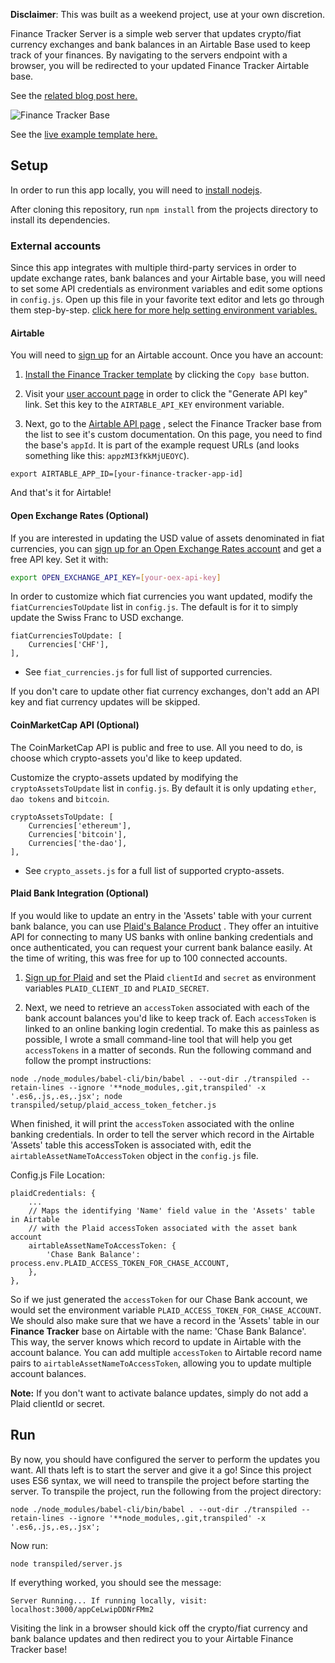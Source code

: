 **Disclaimer**: This was built as a weekend project, use at your own discretion.

Finance Tracker Server is a simple web server that updates crypto/fiat currency exchanges and bank balances in an Airtable Base used to keep track of your finances. By navigating to the servers endpoint with a browser, you will be redirected to your updated Finance Tracker Airtable base.

See the <a href="http://fabioberger.com/post/2016-06-05-finance-tracker-using-airtable/" target="_blank">related blog post here.</a>

![Finance Tracker Base](https://cloud.githubusercontent.com/assets/2151492/15804151/341e3c32-2ab4-11e6-8c17-15b906048caa.png)

See the <a href="https://airtable.com/shr7hsDfj0vyFhO63" target="_blank">live example template here.</a>


## Setup

In order to run this app locally, you will need to <a href="https://nodejs.org/en/download/" target="_blank">install nodejs</a>.


After cloning this repository, run `npm install` from the projects directory to install its dependencies.

### External accounts

Since this app integrates with multiple third-party services in order to update exchange rates, bank balances and your Airtable base, you will need to set some API credentials as environment variables and edit some options in `config.js`. Open up this file in your favorite text editor and lets go through them step-by-step. [click here for more help setting environment variables.](https://github.com/fabioberger/finance_tracker_server/wiki/Environment-Variables)

#### Airtable

You will need to <a href="https://airtable.com/" target="_blank">sign up</a>
 for an Airtable account. Once you have an account:

1. <a href="https://airtable.com/shr7hsDfj0vyFhO63" target="_blank">Install the Finance Tracker template</a>
 by clicking the `Copy base` button.

2. Visit your <a href="https://airtable.com/account" target="_blank">user account page</a>
 in order to click the "Generate API key" link. Set this key to the `AIRTABLE_API_KEY` environment variable.

4. Next, go to the <a href="https://airtable.com/api" target="_blank">Airtable API page</a>
, select the Finance Tracker base from the list to see it's custom documentation. On this page, you need to find the base's `appId`. It is part of the example request URLs (and looks something like this: `appzMI3fKkMjUEOYC`).

```
export AIRTABLE_APP_ID=[your-finance-tracker-app-id]
```

And that's it for Airtable!

#### Open Exchange Rates (Optional)

If you are interested in updating the USD value of assets denominated in fiat currencies, you can <a href="https://openexchangerates.org/" target="_blank">sign up for an Open Exchange Rates account</a>
 and get a free API key. Set it with:

``` bash
export OPEN_EXCHANGE_API_KEY=[your-oex-api-key]
```

In order to customize which fiat currencies you want updated, modify the `fiatCurrenciesToUpdate` list in `config.js`. The default is for it to simply update the Swiss Franc to USD exchange.

```
fiatCurrenciesToUpdate: [
    Currencies['CHF'],
],
```
- See `fiat_currencies.js` for full list of supported currencies.

If you don't care to update other fiat currency exchanges, don't add an API key and fiat currency updates will be skipped.

#### CoinMarketCap API (Optional)

The CoinMarketCap API is public and free to use. All you need to do, is choose which crypto-assets you'd like to keep updated.

Customize the crypto-assets updated by modifying the `cryptoAssetsToUpdate` list in `config.js`. By default it is only updating `ether`, `dao tokens` and `bitcoin`.

```
cryptoAssetsToUpdate: [
    Currencies['ethereum'],
    Currencies['bitcoin'],
    Currencies['the-dao'],
],
```
- See `crypto_assets.js` for a full list of supported crypto-assets.

#### Plaid Bank Integration (Optional)

If you would like to update an entry in the 'Assets' table with your current bank balance, you can use <a href="https://plaid.com/products/balance/" target="_blank">Plaid's Balance Product</a>
. They offer an intuitive API for connecting to many US banks with online banking credentials and once authenticated, you can request your current bank balance easily. At the time of writing, this was free for up to 100 connected accounts.

1. <a href="https://dashboard.plaid.com/signup/" target="_blank">Sign up for Plaid</a>
 and set the Plaid `clientId` and `secret` as environment variables `PLAID_CLIENT_ID` and `PLAID_SECRET`.

2. Next, we need to retrieve an `accessToken` associated with each of the bank account balances you'd like to keep track of. Each `accessToken` is linked to an online banking login credential. To make this as painless as possible, I wrote a small command-line tool that will help you get `accessTokens` in a matter of seconds. Run the following command and follow the prompt instructions:

```
node ./node_modules/babel-cli/bin/babel . --out-dir ./transpiled --retain-lines --ignore '**node_modules,.git,transpiled' -x '.es6,.js,.es,.jsx'; node transpiled/setup/plaid_access_token_fetcher.js
```

When finished, it will print the `accessToken` associated with the online banking credentials. In order to tell the server which record in the Airtable 'Assets' table this accessToken is associated with, edit the `airtableAssetNameToAccessToken` object in the `config.js` file.

Config.js File Location:

```
plaidCredentials: {
	...
    // Maps the identifying 'Name' field value in the 'Assets' table in Airtable
    // with the Plaid accessToken associated with the asset bank account
    airtableAssetNameToAccessToken: {
        'Chase Bank Balance': process.env.PLAID_ACCESS_TOKEN_FOR_CHASE_ACCOUNT,
    },
},
```
So if we just generated the `accessToken` for our Chase Bank account, we would set the environment variable `PLAID_ACCESS_TOKEN_FOR_CHASE_ACCOUNT`. We should also make sure that we have a record in the 'Assets' table in our **Finance Tracker** base on Airtable with the name: 'Chase Bank Balance'. This way, the server knows which record to update in Airtable with the account balance. You can add multiple `accessToken` to Airtable record name pairs to `airtableAssetNameToAccessToken`, allowing you to update multiple account balances.


**Note:** If you don't want to activate balance updates, simply do not add a Plaid clientId or secret.

## Run

By now, you should have configured the server to perform the updates you want. All thats left is to start the server and give it a go! Since this project uses ES6 syntax, we will need to transpile the project before starting the server. To transpile the project, run the following from the project directory:

```
node ./node_modules/babel-cli/bin/babel . --out-dir ./transpiled --retain-lines --ignore '**node_modules,.git,transpiled' -x '.es6,.js,.es,.jsx';
```

Now run:

```
node transpiled/server.js
```

If everything worked, you should see the message:

```
Server Running... If running locally, visit: localhost:3000/appCeLwipDDNrFMm2
```

Visiting the link in a browser should kick off the crypto/fiat currency and bank balance updates and then redirect you to your Airtable Finance Tracker base!
